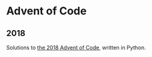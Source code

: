 # Advent of Code
## 2018

Solutions to [the 2018 Advent of Code](https://adventofcode.com/), written in Python.
